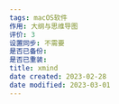 ```yaml
---
tags: macOS软件
作用: 大纲与思维导图
评价: 3
设置同步: 不需要
是否已备份:
是否已重装:
title: xmind
date created: 2023-02-28
date modified: 2023-03-01
---
```

